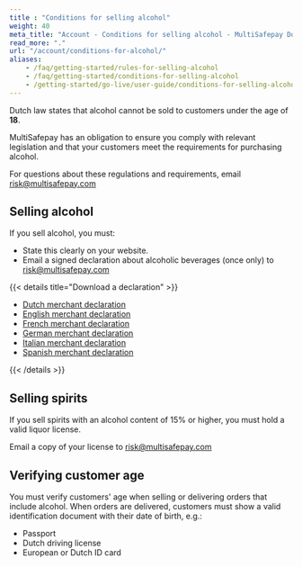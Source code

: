 ```yaml
---
title : "Conditions for selling alcohol"
weight: 40
meta_title: "Account - Conditions for selling alcohol - MultiSafepay Docs"
read_more: "."
url: "/account/conditions-for-alcohol/"
aliases:
    - /faq/getting-started/rules-for-selling-alcohol
    - /faq/getting-started/conditions-for-selling-alcohol
    - /getting-started/go-live/user-guide/conditions-for-selling-alcohol/
---
```


Dutch law states that alcohol cannot be sold to customers under the age of **18**. 

MultiSafepay has an obligation to ensure you comply with relevant legislation and that your customers meet the requirements for purchasing alcohol.

For questions about these regulations and requirements, email <risk@multisafepay.com>

## Selling alcohol

If you sell alcohol, you must:

- State this clearly on your website.
- Email a signed declaration about alcoholic beverages (once only) to <risk@multisafepay.com>

{{< details title="Download a declaration" >}}

- [Dutch merchant declaration](/getting-started/overview/form/NL-Verklaring_alcoholische_dranken.pdf)   
- [English merchant declaration](/getting-started/overview/form/EN-Declaration_alcoholic_beverages.pdf)  
- [French merchant declaration](/getting-started/overview/form/FR-Déclaration_des_boissons_alcoolisées.pdf)  
- [German merchant declaration](/getting-started/overview/form/DE-Erklärung_für_alkoholischen_Getränke.pdf)
- [Italian merchant declaration](/getting-started/overview/form/IT-Dichiarazione_per_la_vendita_di_bevande_alcoliche.docx) 
- [Spanish merchant declaration](/getting-started/overview/form/ES-Declaración_sobre_bebidas_alcohólicas.docx)  

{{< /details >}}

## Selling spirits

If you sell spirits with an alcohol content of 15% or higher, you must hold a valid liquor license. 

Email a copy of your license to <risk@multisafepay.com>

## Verifying customer age

You must verify customers' age when selling or delivering orders that include alcohol. When orders are delivered, customers must show a valid identification document with their date of birth, e.g.:

- Passport
- Dutch driving license
- European or Dutch ID card